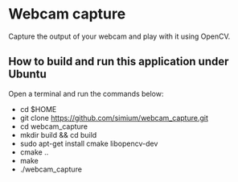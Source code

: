 # Webcam capture
Capture the output of your webcam and play with it using OpenCV.

## How to build and run this application under Ubuntu
Open a terminal and run the commands below:
* cd $HOME
* git clone https://github.com/simium/webcam_capture.git
* cd webcam_capture
* mkdir build && cd build
* sudo apt-get install cmake libopencv-dev
* cmake ..
* make
* ./webcam_capture

